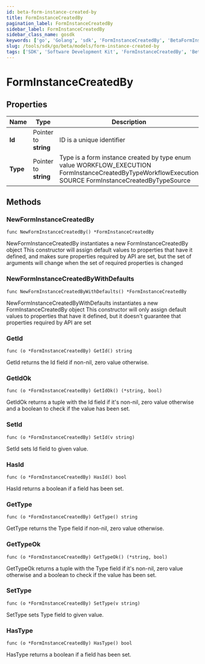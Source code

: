 ```yaml
---
id: beta-form-instance-created-by
title: FormInstanceCreatedBy
pagination_label: FormInstanceCreatedBy
sidebar_label: FormInstanceCreatedBy
sidebar_class_name: gosdk
keywords: ['go', 'Golang', 'sdk', 'FormInstanceCreatedBy', 'BetaFormInstanceCreatedBy'] 
slug: /tools/sdk/go/beta/models/form-instance-created-by
tags: ['SDK', 'Software Development Kit', 'FormInstanceCreatedBy', 'BetaFormInstanceCreatedBy']
---
```


# FormInstanceCreatedBy

## Properties

Name | Type | Description | Notes
------------ | ------------- | ------------- | -------------
**Id** | Pointer to **string** | ID is a unique identifier | [optional] 
**Type** | Pointer to **string** | Type is a form instance created by type enum value WORKFLOW_EXECUTION FormInstanceCreatedByTypeWorkflowExecution SOURCE FormInstanceCreatedByTypeSource | [optional] 

## Methods

### NewFormInstanceCreatedBy

`func NewFormInstanceCreatedBy() *FormInstanceCreatedBy`

NewFormInstanceCreatedBy instantiates a new FormInstanceCreatedBy object
This constructor will assign default values to properties that have it defined,
and makes sure properties required by API are set, but the set of arguments
will change when the set of required properties is changed

### NewFormInstanceCreatedByWithDefaults

`func NewFormInstanceCreatedByWithDefaults() *FormInstanceCreatedBy`

NewFormInstanceCreatedByWithDefaults instantiates a new FormInstanceCreatedBy object
This constructor will only assign default values to properties that have it defined,
but it doesn't guarantee that properties required by API are set

### GetId

`func (o *FormInstanceCreatedBy) GetId() string`

GetId returns the Id field if non-nil, zero value otherwise.

### GetIdOk

`func (o *FormInstanceCreatedBy) GetIdOk() (*string, bool)`

GetIdOk returns a tuple with the Id field if it's non-nil, zero value otherwise
and a boolean to check if the value has been set.

### SetId

`func (o *FormInstanceCreatedBy) SetId(v string)`

SetId sets Id field to given value.

### HasId

`func (o *FormInstanceCreatedBy) HasId() bool`

HasId returns a boolean if a field has been set.

### GetType

`func (o *FormInstanceCreatedBy) GetType() string`

GetType returns the Type field if non-nil, zero value otherwise.

### GetTypeOk

`func (o *FormInstanceCreatedBy) GetTypeOk() (*string, bool)`

GetTypeOk returns a tuple with the Type field if it's non-nil, zero value otherwise
and a boolean to check if the value has been set.

### SetType

`func (o *FormInstanceCreatedBy) SetType(v string)`

SetType sets Type field to given value.

### HasType

`func (o *FormInstanceCreatedBy) HasType() bool`

HasType returns a boolean if a field has been set.


